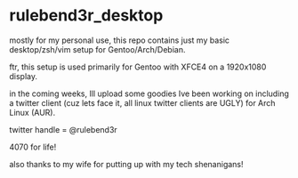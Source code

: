 # rulebend3r_desktop

mostly for my personal use, this repo contains just my basic desktop/zsh/vim setup for Gentoo/Arch/Debian.

ftr, this setup is used primarily for Gentoo with XFCE4 on a 1920x1080 display.

in the coming weeks, Ill upload some goodies Ive been working on including a twitter client (cuz lets face it, all linux twitter clients are UGLY) for Arch Linux (AUR).

twitter handle = @rulebend3r

4070 for life!

also thanks to my wife for putting up with my tech shenanigans!
